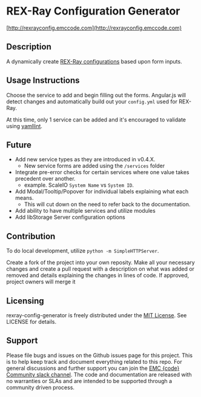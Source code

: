 # REX-Ray Configuration Generator

[http://rexrayconfig.emccode.com](http://rexrayconfig.emccode.com)

## Description
A dynamically create [REX-Ray configurations](http://rexray.readthedocs.io/en/latest/user-guide/config/) based upon form inputs.

## Usage Instructions
Choose the service to add and begin filling out the forms. Angular.js will detect changes and automatically build out your `config.yml` used for REX-Ray. 

At this time, only 1 service can be added and it's encouraged to validate using [yamllint](http://www.yamllint.com/). 

## Future

- Add new service types as they are introduced in v0.4.X. 
  - New service forms are added using the `/services` folder
- Integrate pre-error checks for certain services where one value takes precedent over another. 
   - example. ScaleIO `System Name` vs `System ID`.
- Add Modal/Tooltip/Popover for individual labels explaining what each means.
  - This will cut down on the need to refer back to the documentation.
- Add ability to have multiple services and utilize modules
- Add libStorage Server configuration options

## Contribution

To do local development, utilize `python -m SimpleHTTPServer`.

Create a fork of the project into your own reposity. Make all your necessary changes and create a pull request with a description on what was added or removed and details explaining the changes in lines of code. If approved, project owners will merge it

## Licensing
rexray-config-generator is freely distributed under the [MIT License](http://github.com/kacole2/rexray-config-generator/LICENSE "LICENSE"). See LICENSE for details.

## Support
Please file bugs and issues on the Github issues page for this project. This is to help keep track and document everything related to this repo. For general discussions and further support you can join the [EMC {code} Community slack channel](http://community.emccode.com/). The code and documentation are released with no warranties or SLAs and are intended to be supported through a community driven process.
